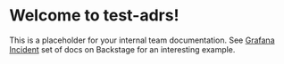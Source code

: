 # Welcome to test-adrs!

This is a placeholder for your internal team documentation. See [Grafana Incident](https://backstage.grafana-ops.net/docs/default/component/grafana-incident) set of docs on Backstage for an interesting example.


